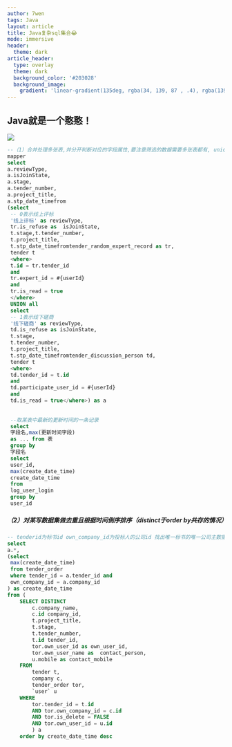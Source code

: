 ```yaml
---
author: 7wen
tags: Java
layout: article
title: Java复杂sql集合😂
mode: immersive
header:
  theme: dark
article_header:
  type: overlay
  theme: dark
  background_color: '#203028'
  background_image:
    gradient: 'linear-gradient(135deg, rgba(34, 139, 87 , .4), rgba(139, 34, 139, .4))'
---
```


## Java就是一个憨憨！

![](https://gimg2.baidu.com/image_search/src=http%3A%2F%2Fb-ssl.duitang.com%2Fuploads%2Fitem%2F201705%2F07%2F20170507095420_rNxwc.png&refer=http%3A%2F%2Fb-ssl.duitang.com&app=2002&size=f9999,10000&q=a80&n=0&g=0n&fmt=jpeg?sec=1614438047&t=142f4a3092737707d3ee91e60ce4f23b)

```sql
--（1）合并处理多张表,并分开判断对应的字段属性,要注意筛选的数据需要多张表都有, union all 字段可以重复数据应用 列表列出专家是否参加了评标, 是线上评标还是线下磋商,两者要取得字段数据是一致的,如果要区分可见下列
mapper
select
a.reviewType,
a.isJoinState,
a.stage,
a.tender_number,
a.project_title,
a.stp_date_timefrom 
(select
 -- 0表示线上评标
 '线上评标' as reviewType,
 tr.is_refuse as  isJoinState,
 t.stage,t.tender_number,
 t.project_title,
 t.stp_date_timefromtender_random_expert_record as tr,
 tender t
 <where>    
 t.id = tr.tender_id    
 and    
 tr.expert_id = #{userId}    
 and    
 tr.is_read = true
 </where>
 UNION all
 select
 -- 1表示线下磋商
 '线下磋商' as reviewType,
 td.is_refuse as isJoinState,
 t.stage,
 t.tender_number,
 t.project_title,
 t.stp_date_timefromtender_discussion_person td,
 tender t
 <where>    
 td.tender_id = t.id    
 and    
 td.participate_user_id = #{userId}    
 and    
 td.is_read = true</where>) as a
 
 
 --取某表中最新的更新时间的一条记录
 select 
 字段名,max(更新时间字段) 
 as ... from 表 
 group by 
 字段名
 select
 user_id,
 max(create_date_time) 
 create_date_time
 from
 log_user_login
 group by
 user_id
```

##### （2）对某写数据集做去重且根据时间倒序排序（distinct于order by共存的情况）

```sql
-- tenderid为标书id own_company_id为投标人的公司id 找出唯一标书的唯一公司主数据集合，订单可另一个接口安排
select 
a.*,
(select 
 max(create_date_time) 
 from tender_order 
 where tender_id = a.tender_id and 
 own_company_id = a.company_id 
) as create_date_time
from (
	SELECT DISTINCT
		c.company_name,
		c.id company_id,
		t.project_title,
		t.stage,
		t.tender_number,
		t.id tender_id,
		tor.own_user_id as own_user_id,
		tor.own_user_name as  contact_person,
		u.mobile as contact_mobile
	FROM
		tender t,
		company c,
		tender_order tor,
		`user` u 
	WHERE
		tor.tender_id = t.id 
		AND tor.own_company_id = c.id 
		AND tor.is_delete = FALSE 
		AND tor.own_user_id = u.id
		) a
	order by create_date_time desc
```

